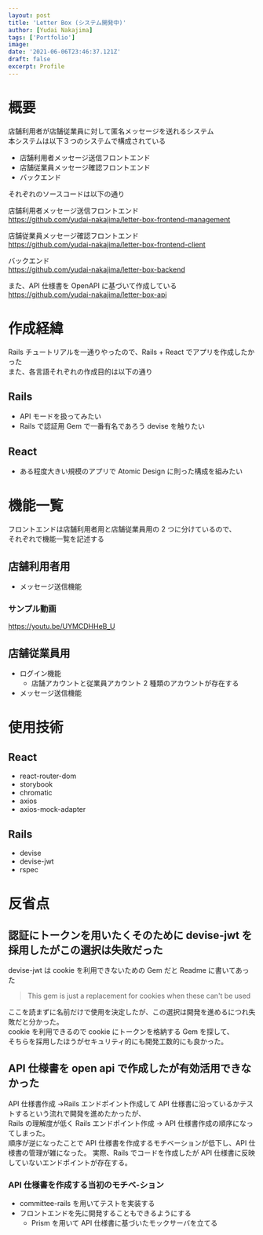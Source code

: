 ```yaml
---
layout: post
title: 'Letter Box (システム開発中)'
author: [Yudai Nakajima]
tags: ['Portfolio']
image:
date: '2021-06-06T23:46:37.121Z'
draft: false
excerpt: Profile
---
```


# 概要

店舗利用者が店舗従業員に対して匿名メッセージを送れるシステム  
本システムは以下３つのシステムで構成されている

- 店舗利用者メッセージ送信フロントエンド
- 店舗従業員メッセージ確認フロントエンド
- バックエンド

それぞれのソースコードは以下の通り

店舗利用者メッセージ送信フロントエンド  
https://github.com/yudai-nakajima/letter-box-frontend-management

店舗従業員メッセージ確認フロントエンド  
https://github.com/yudai-nakajima/letter-box-frontend-client

バックエンド  
https://github.com/yudai-nakajima/letter-box-backend

また、API 仕様書を OpenAPI に基づいて作成している  
https://github.com/yudai-nakajima/letter-box-api

# 作成経緯

Rails チュートリアルを一通りやったので、Rails + React でアプリを作成したかった  
また、各言語それぞれの作成目的は以下の通り

## Rails

- API モードを扱ってみたい
- Rails で認証用 Gem で一番有名であろう devise を触りたい

## React

- ある程度大きい規模のアプリで Atomic Design に則った構成を組みたい

# 機能一覧

フロントエンドは店舗利用者用と店舗従業員用の 2 つに分けているので、  
それぞれで機能一覧を記述する

## 店舗利用者用

- メッセージ送信機能

### サンプル動画

https://youtu.be/UYMCDHHeB_U

## 店舗従業員用

- ログイン機能
  - 店舗アカウントと従業員アカウント 2 種類のアカウントが存在する
- メッセージ送信機能

# 使用技術

## React

- react-router-dom
- storybook
- chromatic
- axios
- axios-mock-adapter

## Rails

- devise
- devise-jwt
- rspec

# 反省点

## 認証にトークンを用いたくそのために devise-jwt を採用したがこの選択は失敗だった

devise-jwt は cookie を利用できないための Gem だと Readme に書いてあった

> This gem is just a replacement for cookies when these can't be used

ここを読まずに名前だけで使用を決定したが、この選択は開発を進めるにつれ失敗だと分かった。  
cookie を利用できるので cookie にトークンを格納する Gem を探して、  
そちらを採用したほうがセキュリティ的にも開発工数的にも良かった。

## API 仕様書を open api で作成したが有効活用できなかった

API 仕様書作成 →Rails エンドポイント作成して API 仕様書に沿っているかテストするという流れで開発を進めたかったが、  
Rails の理解度が低く Rails エンドポイント作成 → API 仕様書作成の順序になってしまった。  
順序が逆になったことで API 仕様書を作成するモチベーションが低下し、API 仕様書の管理が雑になった。
実際、Rails でコードを作成したが API 仕様書に反映していないエンドポイントが存在する。

### API 仕様書を作成する当初のモチベ-ション

- committee-rails を用いてテストを実装する
- フロントエンドを先に開発することもできるようにする
  - Prism を用いて API 仕様書に基づいたモックサーバを立てる
